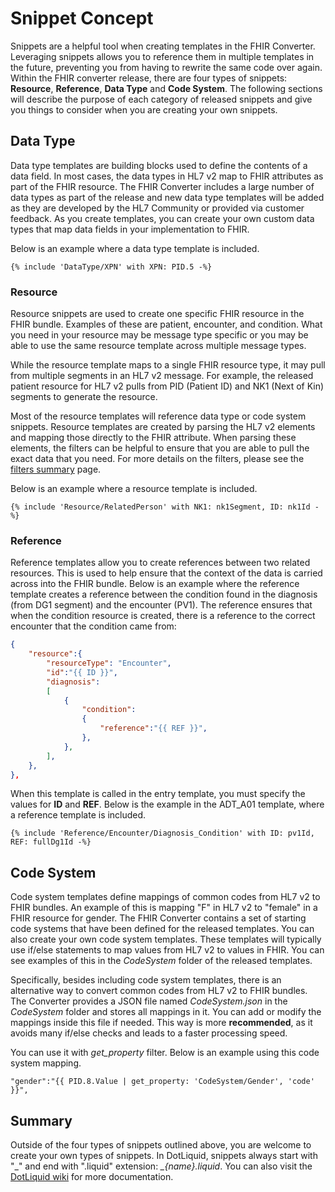 # Snippet Concept

Snippets are a helpful tool when creating templates in the FHIR Converter.
Leveraging snippets allows you to reference them in multiple templates in the future, preventing you from having to rewrite the same code over again.
Within the FHIR converter release, there are four types of snippets: **Resource**, **Reference**, **Data Type** and **Code System**.
The following sections will describe the purpose of each category of released snippets and give you things to consider when you are creating your own snippets.

## Data Type

Data type templates are building blocks used to define the contents of a data field.
In most cases, the data types in HL7 v2 map to FHIR attributes as part of the FHIR resource.
The FHIR Converter includes a large number of data types as part of the release and new data type templates will be added as they are developed by the HL7 Community or provided via customer feedback.
As you create templates, you can create your own custom data types that map data fields in your implementation to FHIR.

Below is an example where a data type template is included.

```
{% include 'DataType/XPN' with XPN: PID.5 -%}
```

### Resource

Resource snippets are used to create one specific FHIR resource in the FHIR bundle.
Examples of these are patient, encounter, and condition.
What you need in your resource may be message type specific or you may be able to use the same resource template across multiple message types.

While the resource template maps to a single FHIR resource type, it may pull from multiple segments in an HL7 v2 message.
For example, the released patient resource for HL7 v2 pulls from PID (Patient ID) and NK1 (Next of Kin) segments to generate the resource.

Most of the resource templates will reference data type or code system snippets.
Resource templates are created by parsing the HL7 v2 elements and mapping those directly to the FHIR attribute.
When parsing these elements, the filters can be helpful to ensure that you are able to pull the exact data that you need.
For more details on the filters, please see the [filters summary](#TBD) page.

Below is an example where a resource template is included.

```
{% include 'Resource/RelatedPerson' with NK1: nk1Segment, ID: nk1Id -%}
```

### Reference

Reference templates allow you to create references between two related resources.
This is used to help ensure that the context of the data is carried across into the FHIR bundle.
Below is an example where the reference template creates a reference between the condition found in the diagnosis (from DG1 segment) and the encounter (PV1).
The reference ensures that when the condition resource is created, there is a reference to the correct encounter that the condition came from:

```json
{
    "resource":{
        "resourceType": "Encounter",
        "id":"{{ ID }}",
        "diagnosis":
        [
            {
                "condition":
                {
                    "reference":"{{ REF }}",
                },
            },
        ],
    },
},
```

When this template is called in the entry template, you must specify the values for **ID** and **REF**.
Below is the example in the ADT_A01 template, where a reference template is included.

```
{% include 'Reference/Encounter/Diagnosis_Condition' with ID: pv1Id, REF: fullDg1Id -%}
```

## Code System

Code system templates define mappings of common codes from HL7 v2 to FHIR bundles.
An example of this is mapping "F" in HL7 v2 to "female" in a FHIR resource for gender.
The FHIR Converter contains a set of starting code systems that have been defined for the released templates.
You can also create your own code system templates.
These templates will typically use if/else statements to map values from HL7 v2 to values in FHIR.
You can see examples of this in the *CodeSystem* folder of the released templates.

Specifically, besides including code system templates, there is an alternative way to convert common codes from HL7 v2 to FHIR bundles.
The Converter provides a JSON file named *CodeSystem.json* in the *CodeSystem* folder and stores all mappings in it.
You can add or modify the mappings inside this file if needed.
This way is more **recommended**, as it avoids many if/else checks and leads to a faster processing speed.

You can use it with *get_property* filter.
Below is an example using this code system mapping.

```
"gender":"{{ PID.8.Value | get_property: 'CodeSystem/Gender', 'code' }}",
```

## Summary

Outside of the four types of snippets outlined above, you are welcome to create your own types of snippets.
In DotLiquid, snippets always start with "\_" and end with ".liquid" extension: *_\{name\}.liquid*.
You can also visit the [DotLiquid wiki](https://github.com/dotliquid/dotliquid/wiki) for more documentation.